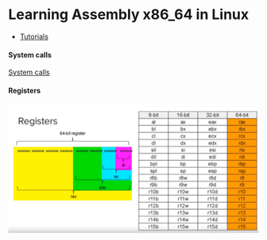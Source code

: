 # Learning Assembly x86_64 in Linux
- [Tutorials](https://www.youtube.com/playlist?list=PLetF-YjXm-sCH6FrTz4AQhfH6INDQvQSn)

#### System calls
[System calls](https://blog.rchapman.org/posts/Linux_System_Call_Table_for_x86_64/)

#### Registers
![registers](registers.png)
